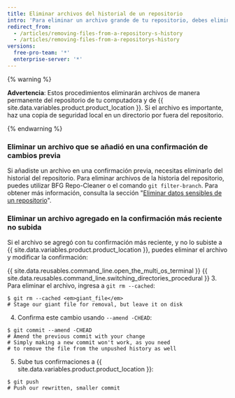 ```yaml
---
title: Eliminar archivos del historial de un repositorio
intro: 'Para eliminar un archivo grande de tu repositorio, debes eliminarlo por completo de tu repositorio local y de {{ site.data.variables.product.product_location }}.'
redirect_from:
  - /articles/removing-files-from-a-repository-s-history
  - /articles/removing-files-from-a-repositorys-history
versions:
  free-pro-team: '*'
  enterprise-server: '*'
---
```


{% warning %}

**Advertencia**: Estos procedimientos eliminarán archivos de manera permanente del repositorio de tu computadora y de {{ site.data.variables.product.product_location }}. Si el archivo es importante, haz una copia de seguridad local en un directorio por fuera del repositorio.

{% endwarning %}

### Eliminar un archivo que se añadió en una confirmación de cambios previa

Si añadiste un archivo en una confirmación previa, necesitas eliminarlo del historial del repositorio. Para eliminar archivos de la historia del repositorio, puedes utilizar BFG Repo-Cleaner o el comando `git filter-branch`. Para obtener más información, consulta la sección "[Eliminar datos sensibles de un repositorio](/github/authenticating-to-github/removing-sensitive-data-from-a-repository)".

### Eliminar un archivo agregado en la confirmación más reciente no subida

Si el archivo se agregó con tu confirmación más reciente, y no lo subiste a {{ site.data.variables.product.product_location }}, puedes eliminar el archivo y modificar la confirmación:

{{ site.data.reusables.command_line.open_the_multi_os_terminal }}
{{ site.data.reusables.command_line.switching_directories_procedural }}
3. Para eliminar el archivo, ingresa a `git rm --cached`:
  ```shell
  $ git rm --cached <em>giant_file</em>
  # Stage our giant file for removal, but leave it on disk
  ```
4. Confirma este cambio usando `--amend -CHEAD`:
  ```shell
  $ git commit --amend -CHEAD
  # Amend the previous commit with your change
  # Simply making a new commit won't work, as you need
  # to remove the file from the unpushed history as well
  ```
5. Sube tus confirmaciones a {{ site.data.variables.product.product_location }}:
  ```shell
  $ git push
  # Push our rewritten, smaller commit
  ```
